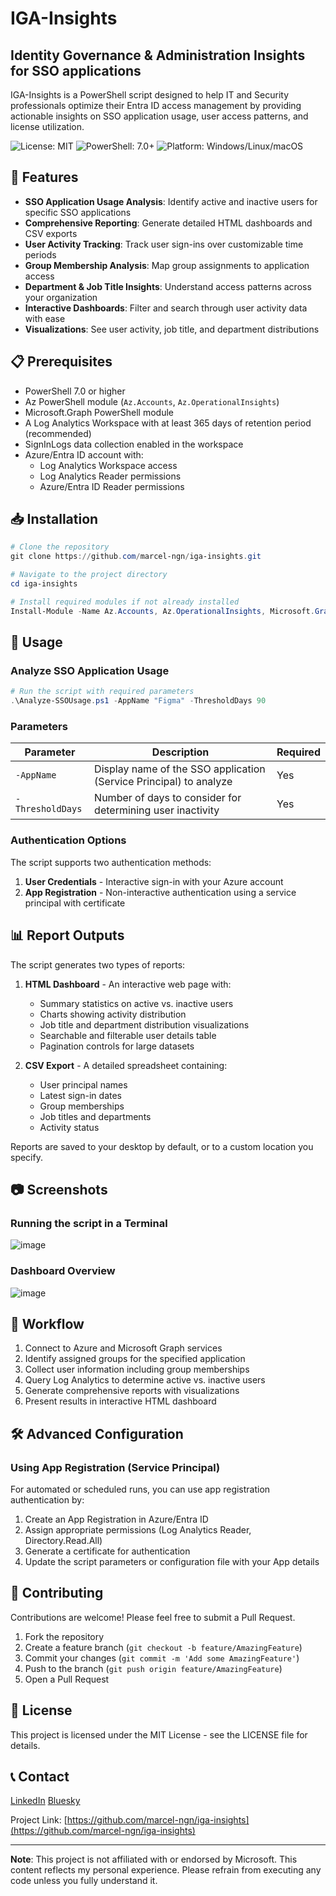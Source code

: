 # IGA-Insights

## Identity Governance & Administration Insights for SSO applications

IGA-Insights is a PowerShell script designed to help IT and Security professionals optimize their Entra ID access management by providing actionable insights on SSO application usage, user access patterns, and license utilization.

![License: MIT](https://img.shields.io/badge/License-MIT-green.svg)
![PowerShell: 7.0+](https://img.shields.io/badge/PowerShell-7.0+-blue.svg)
![Platform: Windows/Linux/macOS](https://img.shields.io/badge/Platform-Windows%20%7C%20Linux%20%7C%20macOS-lightgrey)

## 🚀 Features

- **SSO Application Usage Analysis**: Identify active and inactive users for specific SSO applications
- **Comprehensive Reporting**: Generate detailed HTML dashboards and CSV exports
- **User Activity Tracking**: Track user sign-ins over customizable time periods
- **Group Membership Analysis**: Map group assignments to application access
- **Department & Job Title Insights**: Understand access patterns across your organization
- **Interactive Dashboards**: Filter and search through user activity data with ease
- **Visualizations**: See user activity, job title, and department distributions

## 📋 Prerequisites

- PowerShell 7.0 or higher
- Az PowerShell module (`Az.Accounts`, `Az.OperationalInsights`)
- Microsoft.Graph PowerShell module
- A Log Analytics Workspace with at least 365 days of retention period (recommended)
- SignInLogs data collection enabled in the workspace
- Azure/Entra ID account with:
  - Log Analytics Workspace access
  - Log Analytics Reader permissions
  - Azure/Entra ID Reader permissions

## 📥 Installation

```powershell
# Clone the repository
git clone https://github.com/marcel-ngn/iga-insights.git

# Navigate to the project directory
cd iga-insights

# Install required modules if not already installed
Install-Module -Name Az.Accounts, Az.OperationalInsights, Microsoft.Graph -Scope CurrentUser
```

## 🔧 Usage

### Analyze SSO Application Usage

```powershell
# Run the script with required parameters
.\Analyze-SSOUsage.ps1 -AppName "Figma" -ThresholdDays 90
```

### Parameters

| Parameter | Description | Required |
|-----------|-------------|----------|
| `-AppName` | Display name of the SSO application (Service Principal) to analyze | Yes |
| `-ThresholdDays` | Number of days to consider for determining user inactivity | Yes |

### Authentication Options

The script supports two authentication methods:
1. **User Credentials** - Interactive sign-in with your Azure account
2. **App Registration** - Non-interactive authentication using a service principal with certificate

## 📊 Report Outputs

The script generates two types of reports:

1. **HTML Dashboard** - An interactive web page with:
   - Summary statistics on active vs. inactive users
   - Charts showing activity distribution
   - Job title and department distribution visualizations
   - Searchable and filterable user details table
   - Pagination controls for large datasets

2. **CSV Export** - A detailed spreadsheet containing:
   - User principal names
   - Latest sign-in dates
   - Group memberships
   - Job titles and departments
   - Activity status

Reports are saved to your desktop by default, or to a custom location you specify.

## 📷 Screenshots

### Running the script in a Terminal
![image](https://github.com/user-attachments/assets/96d40870-ad63-42ac-9d2a-214f51981e77)
### Dashboard Overview
![image](https://github.com/user-attachments/assets/a636cb1c-1087-421b-809a-537610762bf6)


## 🔄 Workflow

1. Connect to Azure and Microsoft Graph services
2. Identify assigned groups for the specified application
3. Collect user information including group memberships
4. Query Log Analytics to determine active vs. inactive users
5. Generate comprehensive reports with visualizations
6. Present results in interactive HTML dashboard

## 🛠️ Advanced Configuration

### Using App Registration (Service Principal)

For automated or scheduled runs, you can use app registration authentication by:

1. Create an App Registration in Azure/Entra ID
2. Assign appropriate permissions (Log Analytics Reader, Directory.Read.All)
3. Generate a certificate for authentication
4. Update the script parameters or configuration file with your App details

## 🤝 Contributing

Contributions are welcome! Please feel free to submit a Pull Request.

1. Fork the repository
2. Create a feature branch (`git checkout -b feature/AmazingFeature`)
3. Commit your changes (`git commit -m 'Add some AmazingFeature'`)
4. Push to the branch (`git push origin feature/AmazingFeature`)
5. Open a Pull Request

## 📜 License

This project is licensed under the MIT License - see the LICENSE file for details.

## 📞 Contact

[LinkedIn](https://www.linkedin.com/in/marcel-nguyen-5b82631a3/)
[Bluesky](https://bsky.app/profile/marcel-ngn.bsky.social)


Project Link: [https://github.com/marcel-ngn/iga-insights](https://github.com/marcel-ngn/iga-insights)

---
**Note**: This project is not affiliated with or endorsed by Microsoft. This content reflects my personal experience. 
Please refrain from executing any code unless you fully understand it.

